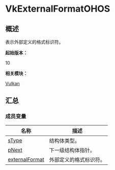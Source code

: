# VkExternalFormatOHOS


## 概述

表示外部定义的格式标识符。

**起始版本：**

10

**相关模块：**

[Vulkan](_vulkan.md)


## 汇总


### 成员变量

| 名称 | 描述 |
| -------- | -------- |
| [sType](_vulkan.md#stype-77) | 结构体类型。 |
| [pNext](_vulkan.md#pnext-77) | 下一级结构体指针。 |
| [externalFormat](_vulkan.md#externalformat-22) | 外部定义的格式标识符。 |
